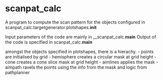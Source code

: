 scanpat_calc
============

A program to compute the scan pattern for the objects configured in
scanpat_calc.targetgenerator.plotshapes.__init__

Input parameters of the code are mainly in __scanpat_calc.__main__
Output of the code is specified in scanpat_calc.__main__

amongst the objects specified in plotshapes, there is a hierachy.
	- points are initialised by grid
	- hemisphere creates a circular mask at grid height
	- cone creates a cone slice mask at grid height
	- aimlines applies the mask
	- aimpath ravels the points using the info from the mask and
	logic from pathplanner
